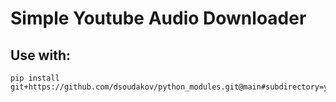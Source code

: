 # Simple Youtube Audio Downloader

## Use with:
```
pip install git+https://github.com/dsoudakov/python_modules.git@main#subdirectory=youtube_audio
```
